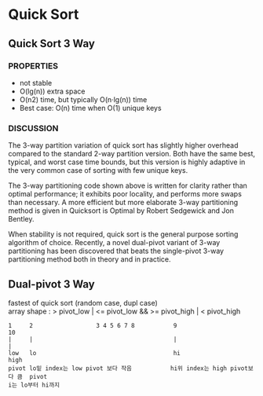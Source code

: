 # Quick Sort



## Quick Sort 3 Way
### PROPERTIES
- not stable
- O(lg(n)) extra space
- O(n2) time, but typically O(n·lg(n)) time
- Best case: O(n) time when O(1) unique keys

### DISCUSSION
The 3-way partition variation of quick sort has slightly higher overhead compared to the standard 2-way partition version. Both have the same best, typical, and worst case time bounds, but this version is highly adaptive in the very common case of sorting with few unique keys.

The 3-way partitioning code shown above is written for clarity rather than optimal performance; it exhibits poor locality, and performs more swaps than necessary. A more efficient but more elaborate 3-way partitioning method is given in Quicksort is Optimal by Robert Sedgewick and Jon Bentley.

When stability is not required, quick sort is the general purpose sorting algorithm of choice. Recently, a novel dual-pivot variant of 3-way partitioning has been discovered that beats the single-pivot 3-way partitioning method both in theory and in practice.

## Dual-pivot 3 Way
fastest of quick sort (random case, dupl case)  
array shape : > pivot_low | <= pivot_low && >= pivot_high | < pivot_high

```
1     2                  3 4 5 6 7 8           9                           10  
|     |                                        |                            |  
low   lo                                       hi                          high  
pivot lo밑 index는 low pivot 보다 작음           hi위 index는 high pivot보다 큼  pivot 
i는 lo부터 hi까지
```
